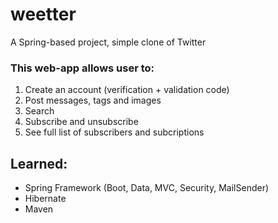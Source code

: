 # weetter
A Spring-based project, simple clone of Twitter

### This web-app allows user to: 
1. Create an account (verification + validation code)
2. Post messages, tags and images
3. Search
4. Subscribe and unsubscribe
5. See full list of subscribers and subcriptions

## Learned:
* Spring Framework (Boot, Data, MVC, Security, MailSender)
* Hibernate
* Maven

